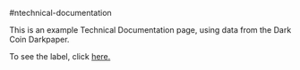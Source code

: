 #ntechnical-documentation

This is an example Technical Documentation page, using data from the Dark Coin Darkpaper.

To see the label, click <a href=https://elborracho420.github.io/free-code-camp-progress/technical-documentation/index.html title="Dark Coin Darkpaper"> here.</a>
